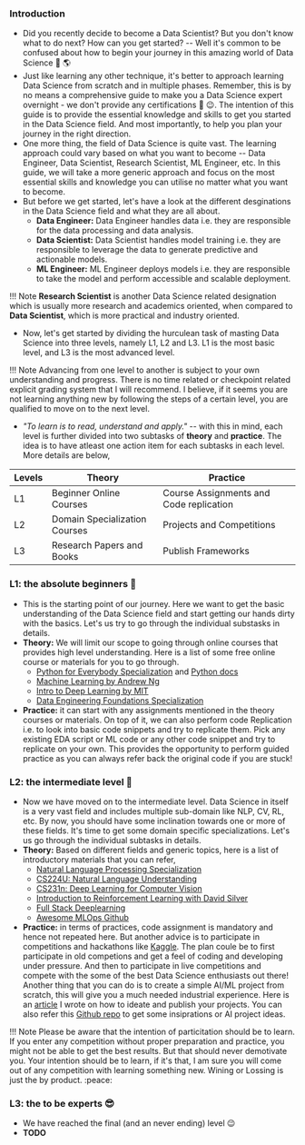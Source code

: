 ### Introduction

- Did you recently decide to become a Data Scientist? But you don't know what to do next? How can you get started? -- Well it's common to be confused about how to begin your journey in this amazing world of Data Science :robot: 🌎 
- Just like learning any other technique, it's better to approach learning Data Science from scratch and in multiple phases. Remember, this is by no means a comprehensive guide to make you a Data Science expert overnight - we don't provide any certifications 📄 :wink:. The intention of this guide is to provide the essential knowledge and skills to get you started in the Data Science field. And most importantly, to help you plan your journey in the right direction.
- One more thing, the field of Data Science is quite vast. The learning approach could vary based on what you want to become -- Data Engineer, Data Scientist, Research Scientist, ML Engineer, etc. In this guide, we will take a more generic approach and focus on the most essential skills and knowledge you can utilise no matter what you want to become.
- But before we get started, let's have a look at the different desginations in the Data Science field and what they are all about.
  - **Data Engineer:** Data Engineer handles data i.e. they are responsible for the data processing and data analysis.
  - **Data Scientist:** Data Scientist handles model training i.e. they are responsible to leverage the data to generate predictive and actionable models.
  - **ML Engineer:** ML Engineer deploys models i.e. they are responsible to take the model and perform accessible and scalable deployment.

!!! Note
    **Research Scientist** is another Data Science related designation which is usually more research and academics oriented, when compared to **Data Scientist**, which is more practical and industry oriented.

- Now, let's get started by dividing the hurculean task of masting Data Science into three levels, namely L1, L2 and L3. L1 is the most basic level, and L3 is the most advanced level. 
  
!!! Note
    Advancing from one level to another is subject to your own understanding and progress. There is no time related or checkpoint related explicit grading system that I will recommend. I believe, if it seems you are not learning anything new by following the steps of a certain level, you are qualified to move on to the next level.

- *"To learn is to read, understand and apply."* -- with this in mind, each level is further divided into two subtasks of **theory** and **practice**. The idea is to have atleast one action item for each subtasks in each level. More details are below, 


|   Levels           | Theory                | Practice     |
|--------------|-----------------------|--------------|
| L1     | Beginner Online Courses        | Course Assignments and Code replication  |
| L2 | Domain Specialization Courses | Projects and Competitions |
| L3       | Research Papers and Books       | Publish Frameworks   |

### L1: the absolute beginners 👦 

- This is the starting point of our journey. Here we want to get the basic understanding of the Data Science field and start getting our hands dirty with the basics. Let's us try to go through the individual substasks in details.
- **Theory:** We will limit our scope to going through online courses that provides high level understanding. Here is a list of some free online course or materials for you to go through.
  - [Python for Everybody Specialization](https://www.coursera.org/specializations/python) and [Python docs](https://docs.python.org/3.8/)
  - [Machine Learning by Andrew Ng](https://www.coursera.org/learn/machine-learning)
  - [Intro to Deep Learning by MIT](http://introtodeeplearning.com/)
  - [Data Engineering Foundations Specialization](https://www.coursera.org/specializations/data-engineering-foundations)
- **Practice:** it can start with any assignments mentioned in the theory courses or materials. On top of it, we can also perform code Replication i.e. to look into basic code snippets and try to replicate them. Pick any existing EDA script or ML code or any other code snippet and try to replicate on your own. This provides the opportunity to perform guided practice as you can always refer back the original code if you are stuck!
### L2: the intermediate level 👨 

- Now we have moved on to the intermediate level. Data Science in itself is a very vast field and includes multiple sub-domain like NLP, CV, RL, etc. By now, you should have some inclination towards one or more of these fields. It's time to get some domain specific specializations. Let's us go through the individual subtasks in details.
- **Theory:**  Based on different fields and generic topics, here is a list of introductory materials that you can refer,
  - [Natural Language Processing Specialization](https://www.coursera.org/specializations/natural-language-processing)
  - [CS224U: Natural Language Understanding](https://web.stanford.edu/class/cs224u/)
  - [CS231n: Deep Learning for Computer Vision](http://cs231n.stanford.edu/)
  - [Introduction to Reinforcement Learning with David Silver](https://www.deepmind.com/learning-resources/introduction-to-reinforcement-learning-with-david-silver)
  - [Full Stack Deeplearning](https://fall2019.fullstackdeeplearning.com/)
  - [Awesome MLOps Github](https://github.com/visenger/awesome-mlops)
- **Practice:** in terms of practices, code assignment is mandatory and hence not repeated here. But another advice is to participate in competitions and hackathons like [Kaggle](https://www.kaggle.com/competitions). The plan coule be to first participate in old competions and get a feel of coding and developing under pressure. And then to participate in live competitions and compete with the some of the best Data Science enthusiasts out there! Another thing that you can do is to create a simple AI/ML project from scratch, this will give you a much needed industrial experience. Here is an [article](https://medium.com/itnext/convert-your-ai-ideas-into-working-demos-on-hugging-face-spaces-2ba080482a16) I wrote on how to ideate and publish your projects. You can also refer this [Github repo](https://github.com/ashishpatel26/500-AI-Machine-learning-Deep-learning-Computer-vision-NLP-Projects-with-code) to get some insiprations or AI project ideas.

!!! Note
    Please be aware that the intention of particitation should be to learn. If you enter any competition without proper preparation and practice, you might not be able to get the best results. But that should never demotivate you. Your intention should be to learn, if it's that, I am sure you will come out of any competition with learning something new. Wining or Lossing is just the by product. :peace:
### L3: the to be experts 😎

- We have reached the final (and an never ending) level :wink: 
- **TODO**
